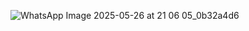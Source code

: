 
![WhatsApp Image 2025-05-26 at 21 06 05_0b32a4d6](https://github.com/user-attachments/assets/c7a53431-0ef8-47f0-a68b-951c62e058a4)
